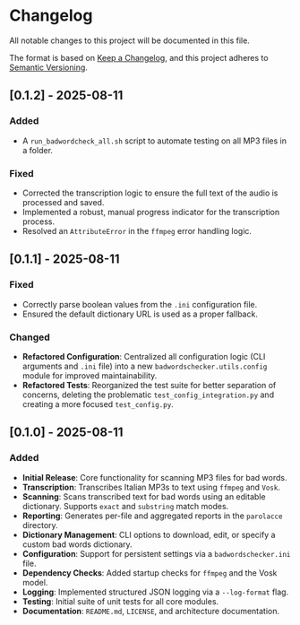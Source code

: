 # Changelog

All notable changes to this project will be documented in this file.

The format is based on [Keep a Changelog](https://keepachangelog.com/en/1.0.0/),
and this project adheres to [Semantic Versioning](https://semver.org/spec/v2.0.0.html).

## [0.1.2] - 2025-08-11

### Added
- A `run_badwordcheck_all.sh` script to automate testing on all MP3 files in a folder.

### Fixed
- Corrected the transcription logic to ensure the full text of the audio is processed and saved.
- Implemented a robust, manual progress indicator for the transcription process.
- Resolved an `AttributeError` in the `ffmpeg` error handling logic.

## [0.1.1] - 2025-08-11

### Fixed
- Correctly parse boolean values from the `.ini` configuration file.
- Ensured the default dictionary URL is used as a proper fallback.

### Changed
- **Refactored Configuration**: Centralized all configuration logic (CLI arguments and `.ini` file) into a new `badwordschecker.utils.config` module for improved maintainability.
- **Refactored Tests**: Reorganized the test suite for better separation of concerns, deleting the problematic `test_config_integration.py` and creating a more focused `test_config.py`.

## [0.1.0] - 2025-08-11

### Added
- **Initial Release**: Core functionality for scanning MP3 files for bad words.
- **Transcription**: Transcribes Italian MP3s to text using `ffmpeg` and `Vosk`.
- **Scanning**: Scans transcribed text for bad words using an editable dictionary. Supports `exact` and `substring` match modes.
- **Reporting**: Generates per-file and aggregated reports in the `parolacce` directory.
- **Dictionary Management**: CLI options to download, edit, or specify a custom bad words dictionary.
- **Configuration**: Support for persistent settings via a `badwordschecker.ini` file.
- **Dependency Checks**: Added startup checks for `ffmpeg` and the Vosk model.
- **Logging**: Implemented structured JSON logging via a `--log-format` flag.
- **Testing**: Initial suite of unit tests for all core modules.
- **Documentation**: `README.md`, `LICENSE`, and architecture documentation.
